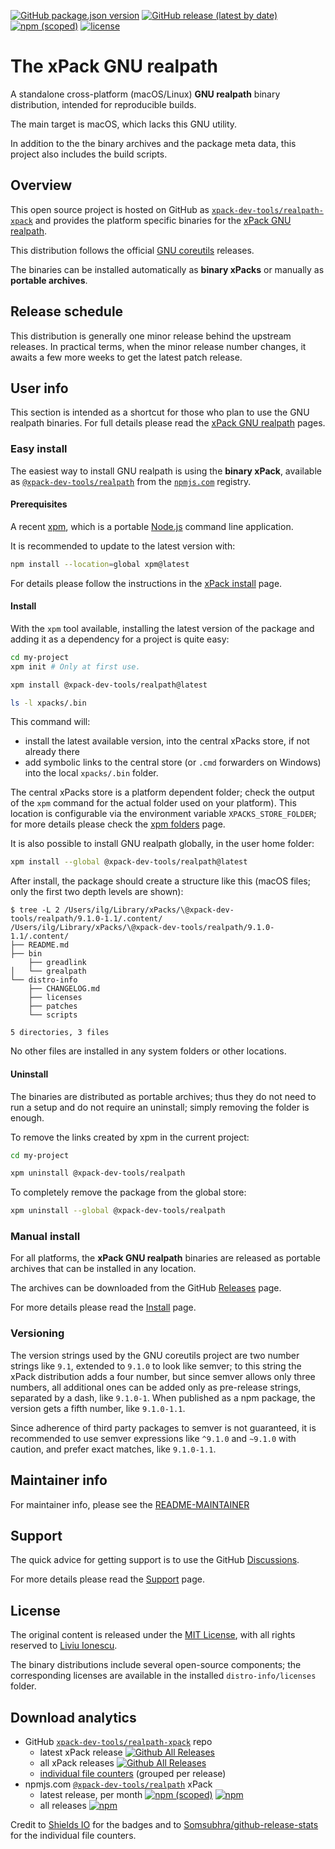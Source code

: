 
[![GitHub package.json version](https://img.shields.io/github/package-json/v/xpack-dev-tools/realpath-xpack)](https://github.com/xpack-dev-tools/realpath-xpack/blob/xpack/package.json)
[![GitHub release (latest by date)](https://img.shields.io/github/v/release/xpack-dev-tools/realpath-xpack)](https://github.com/xpack-dev-tools/realpath-xpack/releases/)
[![npm (scoped)](https://img.shields.io/npm/v/@xpack-dev-tools/realpath.svg?color=blue)](https://www.npmjs.com/package/@xpack-dev-tools/realpath/)
[![license](https://img.shields.io/github/license/xpack-dev-tools/realpath-xpack)](https://github.com/xpack-dev-tools/realpath-xpack/blob/xpack/LICENSE)

# The xPack GNU realpath

A standalone cross-platform (macOS/Linux) **GNU realpath**
binary distribution, intended for reproducible builds.

The main target is macOS, which lacks this GNU utility.

In addition to the the binary archives and the package meta data,
this project also includes the build scripts.

## Overview

This open source project is hosted on GitHub as
[`xpack-dev-tools/realpath-xpack`](https://github.com/xpack-dev-tools/realpath-xpack)
and provides the platform specific binaries for the
[xPack GNU realpath](https://xpack.github.io/realpath/).

This distribution follows the official
[GNU coreutils](https://www.gnu.org/software/coreutils/) releases.

The binaries can be installed automatically as **binary xPacks** or manually as
**portable archives**.

## Release schedule

This distribution is generally one minor release behind the upstream releases.
In practical terms, when the minor release number changes, it awaits a few
more weeks to get the latest patch release.

## User info

This section is intended as a shortcut for those who plan
to use the GNU realpath binaries. For full details please read the
[xPack GNU realpath](https://xpack.github.io/realpath/) pages.

### Easy install

The easiest way to install GNU realpath is using the **binary xPack**, available as
[`@xpack-dev-tools/realpath`](https://www.npmjs.com/package/@xpack-dev-tools/realpath)
from the [`npmjs.com`](https://www.npmjs.com) registry.

#### Prerequisites

A recent [xpm](https://xpack.github.io/xpm/),
which is a portable [Node.js](https://nodejs.org/) command line application.

It is recommended to update to the latest version with:

```sh
npm install --location=global xpm@latest
```

For details please follow the instructions in the
[xPack install](https://xpack.github.io/install/) page.

#### Install

With the `xpm` tool available, installing
the latest version of the package and adding it as
a dependency for a project is quite easy:

```sh
cd my-project
xpm init # Only at first use.

xpm install @xpack-dev-tools/realpath@latest

ls -l xpacks/.bin
```

This command will:

- install the latest available version,
into the central xPacks store, if not already there
- add symbolic links to the central store
(or `.cmd` forwarders on Windows) into
the local `xpacks/.bin` folder.

The central xPacks store is a platform dependent
folder; check the output of the `xpm` command for the actual
folder used on your platform).
This location is configurable via the environment variable
`XPACKS_STORE_FOLDER`; for more details please check the
[xpm folders](https://xpack.github.io/xpm/folders/) page.

It is also possible to install GNU realpath globally, in the user home folder:

```sh
xpm install --global @xpack-dev-tools/realpath@latest
```

After install, the package should create a structure like this (macOS files;
only the first two depth levels are shown):

```console
$ tree -L 2 /Users/ilg/Library/xPacks/\@xpack-dev-tools/realpath/9.1.0-1.1/.content/
/Users/ilg/Library/xPacks/\@xpack-dev-tools/realpath/9.1.0-1.1/.content/
├── README.md
├── bin
    ├── greadlink
│   └── grealpath
└── distro-info
    ├── CHANGELOG.md
    ├── licenses
    ├── patches
    └── scripts

5 directories, 3 files
```

No other files are installed in any system folders or other locations.

#### Uninstall

The binaries are distributed as portable archives; thus they do not need
to run a setup and do not require an uninstall; simply removing the
folder is enough.

To remove the links created by xpm in the current project:

```sh
cd my-project

xpm uninstall @xpack-dev-tools/realpath
```

To completely remove the package from the global store:

```sh
xpm uninstall --global @xpack-dev-tools/realpath
```

### Manual install

For all platforms, the **xPack GNU realpath**
binaries are released as portable
archives that can be installed in any location.

The archives can be downloaded from the
GitHub [Releases](https://github.com/xpack-dev-tools/realpath-xpack/releases/)
page.

For more details please read the
[Install](https://xpack.github.io/realpath/install/) page.

### Versioning

The version strings used by the GNU coreutils project are two number strings
like `9.1`, extended to `9.1.0` to look like semver;
to this string the xPack distribution adds a four number,
but since semver allows only three numbers, all additional ones can
be added only as pre-release strings, separated by a dash,
like `9.1.0-1`. When published as a npm package, the version gets
a fifth number, like `9.1.0-1.1`.

Since adherence of third party packages to semver is not guaranteed,
it is recommended to use semver expressions like `^9.1.0` and `~9.1.0`
with caution, and prefer exact matches, like `9.1.0-1.1`.

## Maintainer info

For maintainer info, please see the
[README-MAINTAINER](https://github.com/xpack-dev-tools/realpath-xpack/blob/xpack/README-MAINTAINER.md)

## Support

The quick advice for getting support is to use the GitHub
[Discussions](https://github.com/xpack-dev-tools/realpath-xpack/discussions/).

For more details please read the
[Support](https://xpack.github.io/realpath/support/) page.

## License

The original content is released under the
[MIT License](https://opensource.org/licenses/MIT), with all rights
reserved to [Liviu Ionescu](https://github.com/ilg-ul/).

The binary distributions include several open-source components; the
corresponding licenses are available in the installed
`distro-info/licenses` folder.

## Download analytics

- GitHub [`xpack-dev-tools/realpath-xpack`](https://github.com/xpack-dev-tools/realpath-xpack/) repo
  - latest xPack release
[![Github All Releases](https://img.shields.io/github/downloads/xpack-dev-tools/realpath-xpack/latest/total.svg)](https://github.com/xpack-dev-tools/realpath-xpack/releases/)
  - all xPack releases [![Github All Releases](https://img.shields.io/github/downloads/xpack-dev-tools/realpath-xpack/total.svg)](https://github.com/xpack-dev-tools/realpath-xpack/releases/)
  - [individual file counters](https://somsubhra.github.io/github-release-stats/?username=xpack-dev-tools&repository=realpath-xpack) (grouped per release)
- npmjs.com [`@xpack-dev-tools/realpath`](https://www.npmjs.com/package/@xpack-dev-tools/realpath/) xPack
  - latest release, per month
[![npm (scoped)](https://img.shields.io/npm/v/@xpack-dev-tools/realpath.svg)](https://www.npmjs.com/package/@xpack-dev-tools/realpath/)
[![npm](https://img.shields.io/npm/dm/@xpack-dev-tools/realpath.svg)](https://www.npmjs.com/package/@xpack-dev-tools/realpath/)
  - all releases [![npm](https://img.shields.io/npm/dt/@xpack-dev-tools/realpath.svg)](https://www.npmjs.com/package/@xpack-dev-tools/realpath/)

Credit to [Shields IO](https://shields.io) for the badges and to
[Somsubhra/github-release-stats](https://github.com/Somsubhra/github-release-stats)
for the individual file counters.

